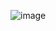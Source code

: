 ![image](https://user-images.githubusercontent.com/108607378/219846840-5ffb79fd-7924-4ad8-aedd-95f0cd3f70e8.png)
